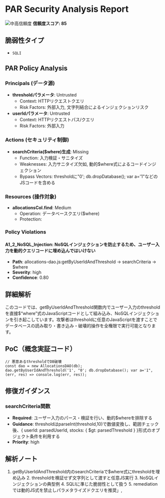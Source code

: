 # PAR Security Analysis Report

![中高信頼度](https://img.shields.io/badge/信頼度-中高-orange) **信頼度スコア: 85**

## 脆弱性タイプ

- `SQLI`

## PAR Policy Analysis

### Principals (データ源)

- **thresholdパラメータ**: Untrusted
  - Context: HTTPリクエストクエリ
  - Risk Factors: 外部入力, 文字列結合によるインジェクションリスク
- **userIdパラメータ**: Untrusted
  - Context: HTTPリクエストパス/クエリ
  - Risk Factors: 外部入力

### Actions (セキュリティ制御)

- **searchCriteria($where)生成**: Missing
  - Function: 入力検証・サニタイズ
  - Weaknesses: 入力サニタイズ欠如, 動的$where式によるコードインジェクション
  - Bypass Vectors: thresholdに"0'; db.dropDatabase(); var a='1"などのJSコードを含める

### Resources (操作対象)

- **allocationsCol.find**: Medium
  - Operation: データベースクエリ($where)
  - Protection: 

### Policy Violations

#### A1_2_NoSQL_Injection: NoSQLインジェクションを防止するため、ユーザー入力を動的クエリコードに埋め込んではいけない

- **Path**: allocations-dao.js:getByUserIdAndThreshold -> searchCriteria -> $where
- **Severity**: high
- **Confidence**: 0.80

## 詳細解析

このコードでは、getByUserIdAndThreshold関数内でユーザー入力のthresholdを直接$“where”式のJavaScriptコードとして組み込み、NoSQLインジェクションを引き起こしています。攻撃者はthresholdに任意のJavaScriptを渡すことでデータベースの読み取り・書き込み・破壊的操作を全権限で実行可能となります。

## PoC（概念実証コード）

```text
// 悪意あるthresholdでDB破壊
const dao = new AllocationsDAO(db);
dao.getByUserIdAndThreshold('1', "0'; db.dropDatabase(); var a='1", (err, res) => console.log(err, res));
```

## 修復ガイダンス

### searchCriteria関数

- **Required**: ユーザー入力のパース・検証を行い、動的$whereを排除する
- **Guidance**: thresholdはparseInt(threshold,10)で数値変換し、範囲チェック後、{ userId: parsedUserId, stocks: { $gt: parsedThreshold } }形式のオブジェクト条件を利用する
- **Priority**: high

## 解析ノート

1. getByUserIdAndThreshold内のsearchCriteriaで$where式にthresholdを埋め込み 2. thresholdを検証せず文字列として渡すと任意JS実行 3. NoSQLインジェクションの典型例 4. SQLIに準じた脆弱性として扱う 5. remediationでは動的JS式を禁止しパラメタライズドクエリを推奨」,

